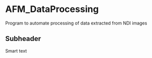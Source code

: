 # AFM_DataProcessing
Program to automate processing of data extracted from NDI images
## Subheader
Smart text